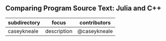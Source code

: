 ## Comparing Program Source Text: Julia and C++

| subdirectory | focus | contributors |
|--------------|-------|--------------|
| caseykneale | description | @caseykneale |
